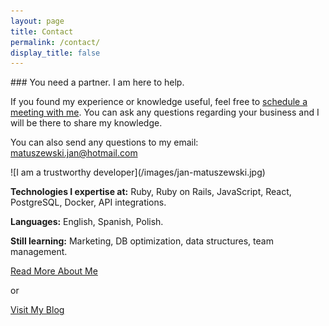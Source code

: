 ```yaml
---
layout: page
title: Contact
permalink: /contact/
display_title: false
---
```


<div class="contact" markdown="1">
<div class="left" markdown="1">
### You need a partner. I am here to help.

If you found my experience or knowledge useful, feel free to [schedule a meeting with me](https://calendly.com/matuszewski-jan/15min). You can ask any questions regarding your business and I will be there to share my knowledge.

You can also send any questions to my email:
[matuszewski.jan@hotmail.com](mailto:matuszewski.jan@hotmail.com)
</div>

<div class="right" markdown="1">
  ![I am a trustworthy developer](/images/jan-matuszewski.jpg)
</div>
<div>


<div markdown="1">

**Technologies I expertise at:** Ruby, Ruby on Rails, JavaScript, React, PostgreSQL, Docker, API integrations.

**Languages:** English, Spanish, Polish.

**Still learning:** Marketing, DB optimization, data structures, team management.

<a href="/about-me" class="button button-grey">Read More About Me</a>

or

<a href="/blog" class="button button-grey">Visit My Blog</a>
</div>
